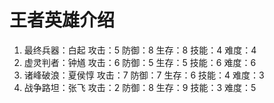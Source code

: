 # 王者英雄介绍
1. 最终兵器：白起  攻击：5  防御：8  生存：8  技能：4  难度：4
2. 虚灵判者：钟馗  攻击：6 防御：5  生存：5  技能：6  难度：6
3. 诸峰破浪：夏侯惇 攻击：7 防御：7 生存：6 技能：4 难度：3
4. 战争路坦：张飞  攻击：2 防御：8 生存：9 技能：3 难度：5